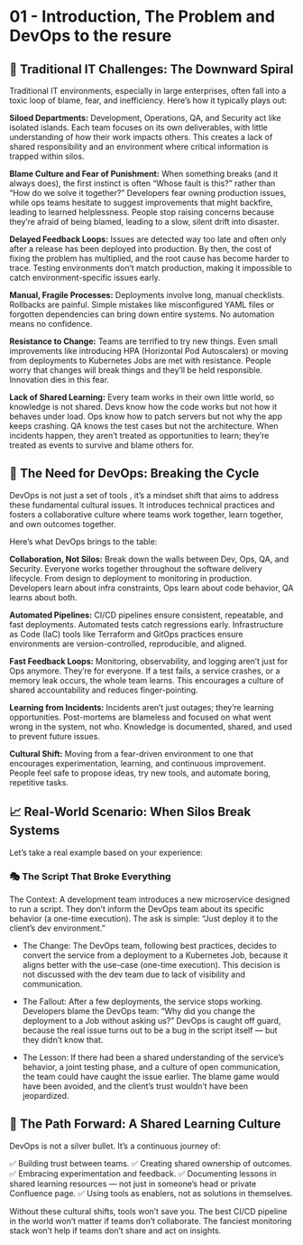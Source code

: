 # 01 - Introduction, The Problem and DevOps to the resure

## 🚧 Traditional IT Challenges: The Downward Spiral

Traditional IT environments, especially in large enterprises, often fall into a toxic loop of blame, fear, and inefficiency. Here’s how it typically plays out:

**Siloed Departments:** Development, Operations, QA, and Security act like isolated islands. Each team focuses on its own deliverables, with little understanding of how their work impacts others. This creates a lack of shared responsibility and an environment where critical information is trapped within silos.

**Blame Culture and Fear of Punishment:** When something breaks (and it always does), the first instinct is often “Whose fault is this?” rather than “How do we solve it together?” Developers fear owning production issues, while ops teams hesitate to suggest improvements that might backfire, leading to learned helplessness. People stop raising concerns because they’re afraid of being blamed, leading to a slow, silent drift into disaster.

**Delayed Feedback Loops:** Issues are detected way too late and often only after a release has been deployed into production. By then, the cost of fixing the problem has multiplied, and the root cause has become harder to trace. Testing environments don’t match production, making it impossible to catch environment-specific issues early.

**Manual, Fragile Processes:** Deployments involve long, manual checklists. Rollbacks are painful. Simple mistakes like misconfigured YAML files or forgotten dependencies can bring down entire systems. No automation means no confidence.

**Resistance to Change:** Teams are terrified to try new things. Even small improvements like introducing HPA (Horizontal Pod Autoscalers) or moving from deployments to Kubernetes Jobs are met with resistance. People worry that changes will break things and they’ll be held responsible. Innovation dies in this fear.

**Lack of Shared Learning:** Every team works in their own little world, so knowledge is not shared. Devs know how the code works but not how it behaves under load. Ops know how to patch servers but not why the app keeps crashing. QA knows the test cases but not the architecture. When incidents happen, they aren’t treated as opportunities to learn; they’re treated as events to survive and blame others for.

## 🔄 The Need for DevOps: Breaking the Cycle
DevOps is not just a set of tools , it’s a mindset shift that aims to address these fundamental cultural issues. It introduces technical practices and fosters a collaborative culture where teams work together, learn together, and own outcomes together.

Here’s what DevOps brings to the table:

**Collaboration, Not Silos:** Break down the walls between Dev, Ops, QA, and Security. Everyone works together throughout the software delivery lifecycle. From design to deployment to monitoring in production. Developers learn about infra constraints, Ops learn about code behavior, QA learns about both.

**Automated Pipelines:** CI/CD pipelines ensure consistent, repeatable, and fast deployments. Automated tests catch regressions early. Infrastructure as Code (IaC) tools like Terraform and GitOps practices ensure environments are version-controlled, reproducible, and aligned.

**Fast Feedback Loops:** Monitoring, observability, and logging aren’t just for Ops anymore. They’re for everyone. If a test fails, a service crashes, or a memory leak occurs, the whole team learns. This encourages a culture of shared accountability and reduces finger-pointing.

**Learning from Incidents:** Incidents aren’t just outages; they’re learning opportunities. Post-mortems are blameless and focused on what went wrong in the system, not who. Knowledge is documented, shared, and used to prevent future issues.

**Cultural Shift:** Moving from a fear-driven environment to one that encourages experimentation, learning, and continuous improvement. People feel safe to propose ideas, try new tools, and automate boring, repetitive tasks.

## 📈 Real-World Scenario: When Silos Break Systems
Let’s take a real example based on your experience:

### 🎭 The Script That Broke Everything
The Context: A development team introduces a new microservice designed to run a script. They don’t inform the DevOps team about its specific behavior (a one-time execution). The ask is simple: “Just deploy it to the client’s dev environment.”

- The Change: The DevOps team, following best practices, decides to convert the service from a deployment to a Kubernetes Job, because it aligns better with the use-case (one-time execution). This decision is not discussed with the dev team due to lack of visibility and communication.

- The Fallout: After a few deployments, the service stops working. Developers blame the DevOps team: “Why did you change the deployment to a Job without asking us?” DevOps is caught off guard, because the real issue turns out to be a bug in the script itself — but they didn’t know that.

- The Lesson: If there had been a shared understanding of the service’s behavior, a joint testing phase, and a culture of open communication, the team could have caught the issue earlier. The blame game would have been avoided, and the client’s trust wouldn’t have been jeopardized.

## 🧭 The Path Forward: A Shared Learning Culture
DevOps is not a silver bullet. It’s a continuous journey of:

✅ Building trust between teams.
✅ Creating shared ownership of outcomes.
✅ Embracing experimentation and feedback.
✅ Documenting lessons in shared learning resources — not just in someone’s head or private Confluence page.
✅ Using tools as enablers, not as solutions in themselves.

Without these cultural shifts, tools won’t save you. The best CI/CD pipeline in the world won’t matter if teams don’t collaborate. The fanciest monitoring stack won’t help if teams don’t share and act on insights.



